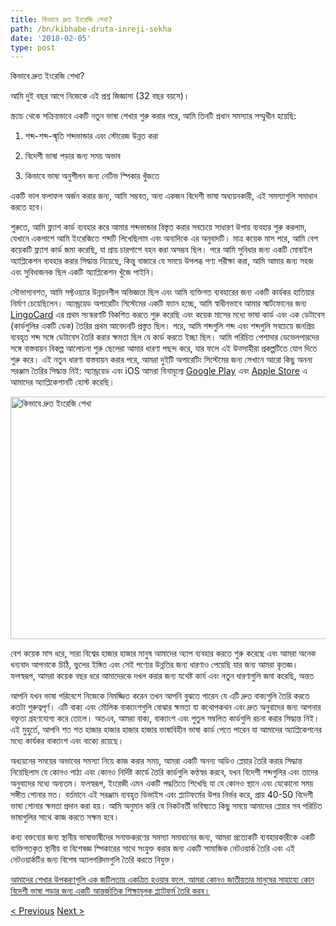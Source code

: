 ```yaml
---
title: কিভাবে দ্রুত ইংরেজি শেখা?
path: /bn/kibhabe-druta-inreji-sekha
date: '2018-02-05'
type: post
---
```


কিভাবে দ্রুত ইংরেজি শেখা?

আমি দুই বছর আগে নিজেকে এই প্রশ্ন জিজ্ঞাসা (32 বছর বয়সে)।

স্ক্র্যাচ থেকে সক্রিয়ভাবে একটি নতুন ভাষা শেখার শুরু করার পরে, আমি তিনটি প্রধান সমস্যার সম্মুখীন হয়েছি:

1. শব্দ-শব্দ-স্মৃতি শব্দভান্ডার এবং স্টোরেজ উন্নত করা

2. বিদেশী ভাষা পড়ার জন্য সময় অভাব

3. কিভাবে ভাষা অনুশীলন জন্য নেটিভ স্পিকার খুঁজতে

একটি ভাল ফলাফল অর্জন করার জন্য, আমি সম্ভবত, অন্য একজন বিদেশী ভাষা অধ্যয়নকারী, এই সমস্যাগুলি সমাধান করতে হবে।

শুরুতে, আমি ফ্ল্যাশ কার্ড ব্যবহার করে আমার শব্দভান্ডার বিস্তৃত করার সবচেয়ে সাধারণ উপায় ব্যবহার শুরু করলাম, যেখানে একপাশে আমি ইংরেজিতে শব্দটি লিখেছিলাম এবং অন্যদিকে এর অনুবাদটি। মাত্র কয়েক মাস পরে, আমি বেশ কয়েকটি ফ্ল্যাশ কার্ড জমা করেছি, যা প্রায় চারপাশে বহন করা অসম্ভব ছিল। পরে আমি সুবিধার জন্য একটি মোবাইল অ্যাপ্লিকেশন ব্যবহার করার সিদ্ধান্ত নিয়েছে, কিন্তু বাজারে যে সময়ে উপলব্ধ পণ্য পরীক্ষা করা, আমি আমার জন্য সহজ এবং সুবিধাজনক ছিল একটি অ্যাপ্লিকেশন খুঁজে পাইনি।

সৌভাগ্যবশত, আমি সফ্টওয়্যার উন্নয়নশীল অভিজ্ঞতা ছিল এবং আমি ব্যক্তিগত ব্যবহারের জন্য একটি কার্যকর হাতিয়ার নির্মাণ চেয়েছিলেন। অ্যান্ড্রয়েড অপারেটিং সিস্টেমের একটি ফ্যান হচ্ছে, আমি স্বাধীনভাবে আমার স্মার্টফোনের জন্য <a href="https://lingocard.com">LingoCard</a> এর প্রথম সংস্করণটি বিকশিত করতে শুরু করেছি এবং কয়েক মাসের মধ্যে ভাষা কার্ড এবং এক ডেটাবেস (কার্ডগুলির একটি ডেক) তৈরির প্রথম আবেদনটি প্রস্তুত ছিল। পরে, আমি শব্দগুলি শব্দ এবং শব্দগুলি সবচেয়ে জনপ্রিয় ব্যবহৃত শব্দ সঙ্গে ডেটাবেস তৈরি করার ক্ষমতা ছিল যে কার্ড করতে ইচ্ছা ছিল। আমি পরিচিত পেশাদার ডেভেলপারদের সঙ্গে বাস্তবায়ন বিকল্প আলোচনা শুরু ছেলেরা আমার ধারণা পছন্দ করে, যার ফলে এই উত্সাহীরা প্রকল্পটিতে যোগ দিতে শুরু করে। এই নতুন ধারণা বাস্তবায়ন করার পরে, আমরা দুইটি অপারেটিং সিস্টেমের জন্য সেখানে আরো কিছু অনন্য সরঞ্জাম তৈরির সিদ্ধান্ত নিই: অ্যান্ড্রয়েড এবং iOS আমরা বিনামূল্যে <a href="https://play.google.com/store/apps/details?id=com.lingocard.lingocard">Google Play</a> এবং <a href="https://itunes.apple.com/us/app/lingocard/id1217076835?mt=8">Apple Store</a> এ আমাদের অ্যাপ্লিকেশানটি হোস্ট করেছি।

<img class="aligncenter wp-image-5587" src="../images/2018/01/LigoCard-App-small.png" alt="কিভাবে দ্রুত ইংরেজি শেখা" width="973" height="388" />

বেশ কয়েক মাস ধরে, সারা বিশ্বের হাজার হাজার মানুষ আমাদের অ্যাপ ব্যবহার করতে শুরু করেছে এবং আমরা অনেক ধন্যবাদ আপনাকে চিঠি, ভুলের ইঙ্গিত এবং সেই পণ্যের উন্নতির জন্য ধারণাও পেয়েছি যার জন্য আমরা কৃতজ্ঞ। ফলস্বরূপ, আমরা কয়েক বছর ধরে আমাদেরকে দখল করার জন্য যথেষ্ট কার্য এবং নতুন ধারণাগুলি জমা করেছি, অন্তত

আপনি যখন ভাষা পরিবেশে নিজেকে নিমজ্জিত করেন তখন আপনি বুঝতে পারেন যে এটি দ্রুত বাক্যগুলি তৈরি করতে কতটা গুরুত্বপূর্ণ। এটি বাক্য এবং মৌলিক বাক্যাংশগুলি বোঝার ক্ষমতা যা কথোপকথন এবং দ্রুত অনুবাদের জন্য আপনার বক্তৃতা গ্রহণযোগ্য করে তোলে। অতএব, আমরা বাক্য, বাক্যাংশ এবং পুতুল সম্বলিত কার্ডগুলি রচনা করার সিদ্ধান্ত নিই। এই মুহুর্তে, আপনি শত শত হাজার হাজার হাজার হাজার ভাষাবিহীন ভাষা কার্ড পেতে পারেন যা আমাদের অ্যাপ্লিকেশনের মধ্যে কার্যকর বাক্যাংশ এবং বাক্যে রয়েছে।

অধ্যয়নের সময়ের অভাবের সমস্যা নিয়ে কাজ করার সময়, আমরা একটি অনন্য অডিও প্লেয়ার তৈরি করার সিদ্ধান্ত নিয়েছিলাম যে কোনও পাঠ্য এবং কোনও নির্দিষ্ট কার্ডে তৈরি কার্ডগুলি কণ্ঠস্বর করবে, যখন বিদেশী শব্দগুলির এবং তাদের অনুবাদের মধ্যে অন্যতম। ফলস্বরূপ, ইংরেজী এমন একটি পদ্ধতিতে শিখেছি যা যে কোনও স্থানে এবং যেকোনো সময় সঙ্গীত শোনার মত। বর্তমানে এই সরঞ্জাম ব্যবহৃত ডিভাইস এবং প্ল্যাটফর্মের উপর নির্ভর করে, প্রায় 40-50 বিদেশী ভাষা শোনার ক্ষমতা প্রদান করা হয়। আমি অনুমান করি যে নিকটবর্তী ভবিষ্যতে কিছু সময়ে আমাদের প্লেয়ার সব পরিচিত ভাষাগুলির সাথে কাজ করতে সক্ষম হবে।

কথ্য বক্তব্যের জন্য স্থানীয় ভাষাভাষীদের সনাক্তকরণের সমস্যা সমাধানের জন্য, আমরা প্রত্যেকটি ব্যবহারকারীকে একটি ব্যক্তিগতকৃত স্থানীয় বা বিশেষজ্ঞ স্পিকারের সাথে সংযুক্ত করার জন্য একটি সামাজিক নেটওয়ার্ক তৈরি এবং এই নেটওয়ার্কটির জন্য বিশেষ অ্যালগরিদমগুলি তৈরি করতে নিযুক্ত।

<a href="https://lingocard.com">আমাদের শেখার উপকরণগুলি এক জটিলতায় একত্রিত হওয়ার ফলে, আমরা কোনও জাতীয়তার মানুষের সাহায্যে কোন বিদেশী ভাষা পড়ার জন্য একটি আন্তর্জাতিক শিক্ষামূলক প্ল্যাটফর্ম তৈরি করব।</a>

<a href="/bn/ne-ibha-spikara-khumjate">< Previous</a> <a href="/bn/bhasa-karda">Next ></a>
